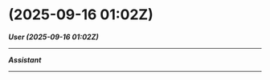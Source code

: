 <!-- Generated by SpecStory -->

#  (2025-09-16 01:02Z)

_**User (2025-09-16 01:02Z)**_



---

_**Assistant**_



---

